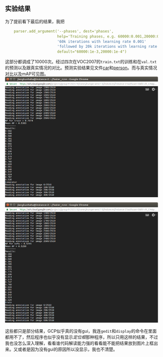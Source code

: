 ## 实验结果  
为了提前看下最后的结果，我把  
```yml
    parser.add_argument('--phases', dest='phases',
                        help='Training phases, e.g. 60000:0.001,20000:0.0001 for'
                        '60k iterations with learning rate 0.001'
                        'followed by 20k iterations with learning rate 0.0001',
                        default="60000:1e-3,20000:1e-4")
```  
这部分都调成了10000次。经过四次在VOC2007的`train.txt`的训练和在`val.txt`的预测以及跟真实情况的对比。预测实验结果见文件[car](comp3_det_test_car.txt)和[person](comp3_det_test_person.txt)。而与真实情况对比以及mAP可见图。  
![](1.png)  

![](2.png)  

这些都只是部分结果，GCP似乎真的没有gui，我连`gedit`和`display`的命令在里面都用不了，然后程序也似乎没有显示*定位框*那种程序，所以只用这样的结果，不过我也没怎么深入理解，看看谁代码解读能力强的看看能不能把结果放到图片上框出来。又或者是因为没有gui的原因所以没显示，我也不清楚。
